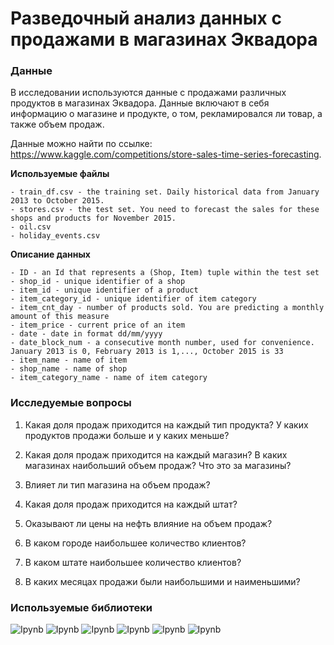 # Разведочный анализ данных с продажами в магазинах Эквадора

### Данные

В исследовании используются данные с продажами различных продуктов в магазинах Эквадора. Данные включают в себя информацию о магазине и продукте, о том, рекламировался ли товар, а также объем продаж.

Данные можно найти по ссылке: https://www.kaggle.com/competitions/store-sales-time-series-forecasting.

**Используемые файлы**
```
- train_df.csv - the training set. Daily historical data from January 2013 to October 2015.
- stores.csv - the test set. You need to forecast the sales for these shops and products for November 2015.
- oil.csv
- holiday_events.csv
```

**Описание данных**
```
- ID - an Id that represents a (Shop, Item) tuple within the test set
- shop_id - unique identifier of a shop
- item_id - unique identifier of a product
- item_category_id - unique identifier of item category
- item_cnt_day - number of products sold. You are predicting a monthly amount of this measure
- item_price - current price of an item
- date - date in format dd/mm/yyyy
- date_block_num - a consecutive month number, used for convenience. January 2013 is 0, February 2013 is 1,..., October 2015 is 33
- item_name - name of item
- shop_name - name of shop
- item_category_name - name of item category
```

### Исследуемые вопросы

1. Какая доля продаж приходится на каждый тип продукта? У каких продуктов продажи больше и у каких меньше?

2. Какая доля продаж приходится на каждый магазин? В каких магазинах наибольший объем продаж? Что это за магазины?

3. Влияет ли тип магазина на объем продаж?

4. Какая доля продаж приходится на каждый штат?

5. Оказывают ли цены на нефть влияние на объем продаж?

6. В каком городе наибольшее количество клиентов?

7. В каком штате наибольшее количество клиентов?

8. В каких месяцах продажи были наибольшими и наименьшими?

### Используемые библиотеки

![Ipynb](https://img.shields.io/badge/Python-pandas-blue.svg?style=flat&logo=python&logoColor=white)
![Ipynb](https://img.shields.io/badge/Python-numpy-blue.svg?style=flat&logo=python&logoColor=white) 
![Ipynb](https://img.shields.io/badge/Python-matplotlib-blue.svg?style=flat&logo=python&logoColor=white) 
![Ipynb](https://img.shields.io/badge/Python-seaborn-blue.svg?style=flat&logo=python&logoColor=white)
![Ipynb](https://img.shields.io/badge/Python-scipy-blue.svg?style=flat&logo=python&logoColor=white) 
![Ipynb](https://img.shields.io/badge/Python-sklearn-blue.svg?style=flat&logo=python&logoColor=white) 
